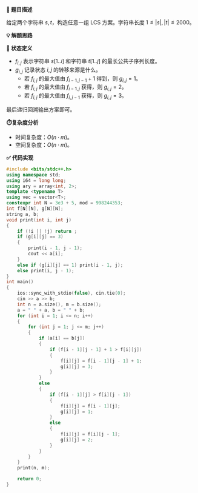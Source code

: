 **📘 题目描述**

给定两个字符串 $s,t$，构造任意一组 LCS 方案。字符串长度 $1\leq |s|,|t|\leq 2000$。


**💡 解题思路**

**🔢 状态定义**

- $f_{i,j}$ 表示字符串 $s[1..i]$ 和字符串 $t[1..j]$ 的最长公共子序列长度。
- $g_{i,j}$ 记录状态 $i,j$ 的转移来源是什么。
    - 若 $f_{i,j}$ 的最大值由 $f_{i-1,j-1}+1$ 得到，则 $g_{i,j} = 1$。
    - 若 $f_{i,j}$ 的最大值由 $f_{i-1,j}$ 获得，则 $g_{i,j} = 2$。
    - 若 $f_{i,j}$ 的最大值由 $f_{i,j-1}$ 获得，则 $g_{i,j} = 3$。

最后递归回溯输出方案即可。


**⏱️复杂度分析**


- 时间复杂度：$O(n\cdot m)$。
- 空间复杂度：$O(n\cdot m)$。

**✅ 代码实现**


```cpp
#include <bits/stdc++.h>
using namespace std;
using i64 = long long;
using ary = array<int, 2>;
template <typename T>
using vec = vector<T>;
constexpr int N = 3e3 + 5, mod = 998244353;
int f[N][N], g[N][N];
string a, b;
void print(int i, int j)
{
    if (!i || !j) return ;
    if (g[i][j] == 3) 
    {
        print(i - 1, j - 1);
        cout << a[i];
    }
    else if (g[i][j] == 1) print(i - 1, j);
    else print(i, j - 1);
}
int main()
{
    ios::sync_with_stdio(false), cin.tie(0);
    cin >> a >> b;
    int n = a.size(), m = b.size();
    a = " " + a, b = " " + b;
    for (int i = 1; i <= n; i++)
    {
        for (int j = 1; j <= m; j++)
        {
            if (a[i] == b[j])
            {
                if (f[i - 1][j - 1] + 1 > f[i][j])
                {
                    f[i][j] = f[i - 1][j - 1] + 1;
                    g[i][j] = 3;
                }
            }
            else
            {
                if (f[i - 1][j] > f[i][j - 1])
                {
                    f[i][j] = f[i - 1][j];
                    g[i][j] = 1;
                }
                else
                {
                    f[i][j] = f[i][j - 1];
                    g[i][j] = 2;
                }
            }
        }
    }
    print(n, m);

    return 0; 
}
```



